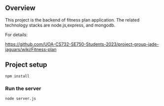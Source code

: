 ## Overview
This project is the backend of fitness plan application. The related technology stacks are node.js,express, and mongodb.

For details:

https://github.com/UOA-CS732-SE750-Students-2023/project-group-jade-jaguars/wiki/Fitness-plan

## Project setup

```
npm install
```

### Run the server

```
node server.js
```


